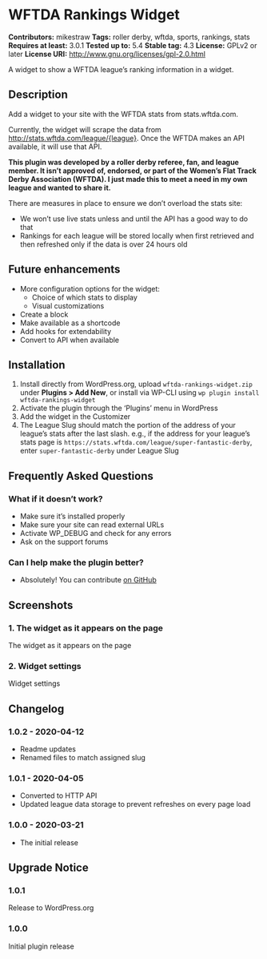 # WFTDA Rankings Widget
**Contributors:** mikestraw
**Tags:** roller derby, wftda, sports, rankings, stats
**Requires at least:** 3.0.1
**Tested up to:** 5.4
**Stable tag:** 4.3
**License:** GPLv2 or later
**License URI:** http://www.gnu.org/licenses/gpl-2.0.html

A widget to show a WFTDA league’s ranking information in a widget.
## Description
Add a widget to your site with the WFTDA stats from stats.wftda.com.

Currently, the widget will scrape the data from http://stats.wftda.com/league/{league}. Once the WFTDA makes an API available, it will use that API.

**This plugin was developed by a roller derby referee, fan, and league member. It isn’t approved of, endorsed, or part of the Women’s Flat Track Derby Association (WFTDA). I just made this to meet a need in my own league and wanted to share it.**

There are measures in place to ensure we don’t overload the stats site:
* We won’t use live stats unless and until the API has a good way to do that
* Rankings for each league will be stored locally when first retrieved and then refreshed only if the data is over 24 hours old
## Future enhancements
* More configuration options for the widget:
	* Choice of which stats to display
	* Visual customizations
* Create a block
* Make available as a shortcode
* Add hooks for extendability
* Convert to API when available
## Installation
1. Install directly from WordPress.org, upload `wftda-rankings-widget.zip` under **Plugins > Add New**, or install via WP-CLI using `wp plugin install wftda-rankings-widget`
2. Activate the plugin through the ‘Plugins’ menu in WordPress
3. Add the widget in the Customizer
4. The League Slug should match the portion of the address of your league’s stats after the last slash. e.g., if the address for your league’s stats page is `https://stats.wftda.com/league/super-fantastic-derby`, enter `super-fantastic-derby` under League Slug
## Frequently Asked Questions
### What if it doesn’t work?
* Make sure it’s installed properly
* Make sure your site can read external URLs
* Activate WP_DEBUG and check for any errors
* Ask on the support forums
### Can I help make the plugin better?
* Absolutely! You can contribute [on GitHub](https://github.com/GeoJunkie/league-wftda-ranking)
## Screenshots
### 1. The widget as it appears on the page
The widget as it appears on the page
### 2. Widget settings
Widget settings
## Changelog
### 1.0.2 - 2020-04-12
* Readme updates
* Renamed files to match assigned slug
### 1.0.1 - 2020-04-05
* Converted to HTTP API
* Updated league data storage to prevent refreshes on every page load
### 1.0.0 - 2020-03-21
* The initial release
## Upgrade Notice
### 1.0.1
Release to WordPress.org
### 1.0.0
Initial plugin release